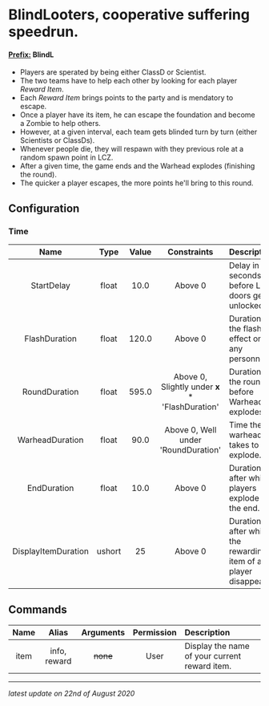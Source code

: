 # BlindLooters, cooperative suffering speedrun.

#### <ins>Prefix:</ins> **BlindL**

* Players are sperated by being either ClassD or Scientist.
* The two teams have to help each other by looking for each player *Reward Item*.
* Each *Reward Item* brings points to the party and is mendatory to escape.
* Once a player have its item, he can escape the foundation and become a Zombie to help others.
* However, at a given interval, each team gets blinded turn by turn (either Scientists or ClassDs).
* Whenever people die, they will respawn with they previous role at a random spawn point in LCZ.
* After a given time, the game ends and the Warhead explodes (finishing the round).
* The quicker a player escapes, the more points he'll bring to this round.

## Configuration

### Time

Name | Type | Value | Constraints | Description
:---: | :---: | :---: | :---: | :------
StartDelay | float | 10.0 | Above 0 | Delay in seconds before LCZ doors gets unlocked.
FlashDuration | float | 120.0 | Above 0 | Duration of the flash effect on any personnel.
RoundDuration | float | 595.0 | Above 0, Slightly under **x** \* 'FlashDuration' | Duration of the round before Warhead explodes.
WarheadDuration | float | 90.0 | Above 0, Well under 'RoundDuration' | Time the warhead takes to explode.
EndDuration | float | 10.0 | Above 0 | Duration after which players explode at the end.
DisplayItemDuration | ushort | 25 | Above 0 | Duration after which the rewarding item of a player disappear.

## Commands

Name | Alias | Arguments | Permission | Description
:---: | :---: | :---: | :---: | :------
item | info, reward | ~~none~~ | User | Display the name of your current reward item.

---

*latest update on 22nd of August 2020*